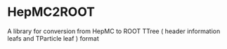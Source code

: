 # HepMC2ROOT
A library for conversion from HepMC to ROOT TTree ( header information leafs and TParticle leaf ) format 
